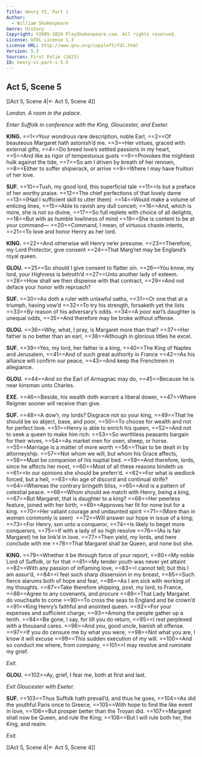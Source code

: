 ```yaml
---
Title: Henry VI, Part 1
Author: 
  - William Shakespeare
Genre: History
Copyright: ©2005-2024 PlayShakespeare.com. All rights reserved.
License: GFDL License 1.3
License URL: http://www.gnu.org/copyleft/fdl.html
Version: 5.3
Sources: First Folio (1623)
ID: henry-vi-part-i-5-5
---
```


## Act 5, Scene 5
[[Act 5, Scene 4|← Act 5, Scene 4]]

*London. A room in the palace.*

*Enter Suffolk in conference with the King, Gloucester, and Exeter.*

**KING.**
==1==Your wondrous rare description, noble Earl,
==2==Of beauteous Margaret hath astonish’d me.
==3==Her virtues, graced with external gifts,
==4==Do breed love’s settled passions in my heart,
==5==And like as rigor of tempestuous gusts
==6==Provokes the mightiest hulk against the tide,
==7==So am I driven by breath of her renown,
==8==Either to suffer shipwrack, or arrive
==9==Where I may have fruition of her love.

**SUF.**
==10==Tush, my good lord, this superficial tale
==11==Is but a preface of her worthy praise.
==12==The chief perfections of that lovely dame
==13==(Had I sufficient skill to utter them) 
==14==Would make a volume of enticing lines,
==15==Able to ravish any dull conceit;
==16==And, which is more, she is not so divine,
==17==So full replete with choice of all delights,
==18==But with as humble lowliness of mind
==19==She is content to be at your command⁠—
==20==Command, I mean, of virtuous chaste intents,
==21==To love and honor Henry as her lord.

**KING.**
==22==And otherwise will Henry ne’er presume.
==23==Therefore, my Lord Protector, give consent
==24==That Marg’ret may be England’s royal queen.

**GLOU.**
==25==So should I give consent to flatter sin.
==26==You know, my lord, your Highness is betroth’d
==27==Unto another lady of esteem.
==28==How shall we then dispense with that contract,
==29==And not deface your honor with reproach?

**SUF.**
==30==As doth a ruler with unlawful oaths,
==31==Or one that at a triumph, having vow’d
==32==To try his strength, forsaketh yet the lists
==33==By reason of his adversary’s odds.
==34==A poor earl’s daughter is unequal odds,
==35==And therefore may be broke without offense.

**GLOU.**
==36==Why, what, I pray, is Margaret more than that?
==37==Her father is no better than an earl,
==38==Although in glorious titles he excel.

**SUF.**
==39==Yes, my lord, her father is a king,
==40==The King of Naples and Jerusalem,
==41==And of such great authority in France
==42==As his alliance will confirm our peace,
==43==And keep the Frenchmen in allegiance.

**GLOU.**
==44==And so the Earl of Armagnac may do,
==45==Because he is near kinsman unto Charles.

**EXE.**
==46==Beside, his wealth doth warrant a liberal dower,
==47==Where Reignier sooner will receive than give.

**SUF.**
==48==A dow’r, my lords? Disgrace not so your king,
==49==That he should be so abject, base, and poor,
==50==To choose for wealth and not for perfect love.
==51==Henry is able to enrich his queen,
==52==And not to seek a queen to make him rich:
==53==So worthless peasants bargain for their wives,
==54==As market men for oxen, sheep, or horse.
==55==Marriage is a matter of more worth
==56==Than to be dealt in by attorneyship.
==57==Not whom we will, but whom his Grace affects,
==58==Must be companion of his nuptial bed.
==59==And therefore, lords, since he affects her most,
==60==Most of all these reasons bindeth us
==61==In our opinions she should be preferr’d.
==62==For what is wedlock forced, but a hell,
==63==An age of discord and continual strife?
==64==Whereas the contrary bringeth bliss,
==65==And is a pattern of celestial peace.
==66==Whom should we match with Henry, being a king,
==67==But Margaret, that is daughter to a king?
==68==Her peerless feature, joined with her birth,
==69==Approves her fit for none but for a king.
==70==Her valiant courage and undaunted spirit
==71==(More than in women commonly is seen) 
==72==Will answer our hope in issue of a king;
==73==For Henry, son unto a conqueror,
==74==Is likely to beget more conquerors,
==75==If with a lady of so high resolve
==76==(As is fair Margaret) he be link’d in love.
==77==Then yield, my lords, and here conclude with me
==78==That Margaret shall be Queen, and none but she.

**KING.**
==79==Whether it be through force of your report,
==80==My noble Lord of Suffolk, or for that
==81==My tender youth was never yet attaint
==82==With any passion of inflaming love,
==83==I cannot tell; but this I am assur’d,
==84==I feel such sharp dissension in my breast,
==85==Such fierce alarums both of hope and fear,
==86==As I am sick with working of my thoughts.
==87==Take therefore shipping, post, my lord, to France,
==88==Agree to any covenants, and procure
==89==That Lady Margaret do vouchsafe to come
==90==To cross the seas to England and be crown’d
==91==King Henry’s faithful and anointed queen.
==92==For your expenses and sufficient charge,
==93==Among the people gather up a tenth.
==94==Be gone, I say, for till you do return,
==95==I rest perplexed with a thousand cares.
==96==And you, good uncle, banish all offense.
==97==If you do censure me by what you were,
==98==Not what you are, I know it will excuse
==99==This sudden execution of my will.
==100==And so conduct me where, from company,
==101==I may revolve and ruminate my grief.

*Exit.*

**GLOU.**
==102==Ay, grief, I fear me, both at first and last.

*Exit Gloucester with Exeter.*

**SUF.**
==103==Thus Suffolk hath prevail’d, and thus he goes,
==104==As did the youthful Paris once to Greece,
==105==With hope to find the like event in love,
==106==But prosper better than the Troyan did.
==107==Margaret shall now be Queen, and rule the King;
==108==But I will rule both her, the King, and realm.

*Exit.*

[[Act 5, Scene 4|← Act 5, Scene 4]]
